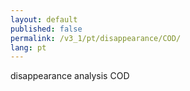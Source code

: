 ```yaml
---
layout: default
published: false
permalink: /v3_1/pt/disappearance/COD/
lang: pt
---
```


disappearance analysis COD
